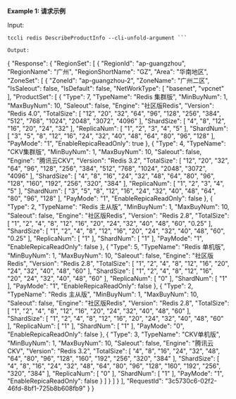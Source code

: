 **Example 1: 请求示例**



Input: 

```
tccli redis DescribeProductInfo --cli-unfold-argument ```

Output: 
```
{
    "Response": {
        "RegionSet": [
            {
                "RegionId": "ap-guangzhou",
                "RegionName": "广州",
                "RegionShortName": "GZ",
                "Area": "华南地区",
                "ZoneSet": [
                    {
                        "ZoneId": "ap-guangzhou-2",
                        "ZoneName": "广州二区",
                        "IsSaleout": false,
                        "IsDefault": false,
                        "NetWorkType": [
                            "basenet",
                            "vpcnet"
                        ],
                        "ProductSet": [
                            {
                                "Type": 7,
                                "TypeName": "Redis 集群版",
                                "MinBuyNum": 1,
                                "MaxBuyNum": 10,
                                "Saleout": false,
                                "Engine": "社区版Redis",
                                "Version": "Redis 4.0",
                                "TotalSize": [
                                    "12",
                                    "20",
                                    "32",
                                    "64",
                                    "96",
                                    "128",
                                    "256",
                                    "384",
                                    "512",
                                    "768",
                                    "1024",
                                    "2048",
                                    "3072",
                                    "4096"
                                ],
                                "ShardSize": [
                                    "4",
                                    "8",
                                    "12",
                                    "16",
                                    "20",
                                    "24",
                                    "32"
                                ],
                                "ReplicaNum": [
                                    "1",
                                    "2",
                                    "3",
                                    "4",
                                    "5"
                                ],
                                "ShardNum": [
                                    "3",
                                    "5",
                                    "8",
                                    "12",
                                    "16",
                                    "24",
                                    "32",
                                    "40",
                                    "48",
                                    "64",
                                    "80",
                                    "96",
                                    "128"
                                ],
                                "PayMode": "1",
                                "EnableRepicaReadOnly": true
                            },
                            {
                                "Type": 4,
                                "TypeName": "CKV集群版",
                                "MinBuyNum": 1,
                                "MaxBuyNum": 10,
                                "Saleout": false,
                                "Engine": "腾讯云CKV",
                                "Version": "Redis 3.2",
                                "TotalSize": [
                                    "12",
                                    "20",
                                    "32",
                                    "64",
                                    "96",
                                    "128",
                                    "256",
                                    "384",
                                    "512",
                                    "768",
                                    "1024",
                                    "2048",
                                    "3072",
                                    "4096"
                                ],
                                "ShardSize": [
                                    "4",
                                    "8",
                                    "16",
                                    "24",
                                    "32",
                                    "48",
                                    "64",
                                    "80",
                                    "96",
                                    "128",
                                    "160",
                                    "192",
                                    "256",
                                    "320",
                                    "384"
                                ],
                                "ReplicaNum": [
                                    "1",
                                    "2",
                                    "3",
                                    "4",
                                    "5"
                                ],
                                "ShardNum": [
                                    "3",
                                    "5",
                                    "8",
                                    "12",
                                    "16",
                                    "24",
                                    "32",
                                    "40",
                                    "48",
                                    "64",
                                    "80",
                                    "96",
                                    "128"
                                ],
                                "PayMode": "1",
                                "EnableRepicaReadOnly": false
                            },
                            {
                                "Type": 2,
                                "TypeName": "Redis 主从版",
                                "MinBuyNum": 1,
                                "MaxBuyNum": 10,
                                "Saleout": false,
                                "Engine": "社区版Redis",
                                "Version": "Redis 2.8",
                                "TotalSize": [
                                    "1",
                                    "2",
                                    "4",
                                    "8",
                                    "12",
                                    "16",
                                    "20",
                                    "24",
                                    "32",
                                    "40",
                                    "48",
                                    "60",
                                    "0.25"
                                ],
                                "ShardSize": [
                                    "1",
                                    "2",
                                    "4",
                                    "8",
                                    "12",
                                    "16",
                                    "20",
                                    "24",
                                    "32",
                                    "40",
                                    "48",
                                    "60",
                                    "0.25"
                                ],
                                "ReplicaNum": [
                                    "1"
                                ],
                                "ShardNum": [
                                    "1"
                                ],
                                "PayMode": "1",
                                "EnableRepicaReadOnly": false
                            },
                            {
                                "Type": 5,
                                "TypeName": "Redis 单机版",
                                "MinBuyNum": 1,
                                "MaxBuyNum": 10,
                                "Saleout": false,
                                "Engine": "社区版Redis",
                                "Version": "Redis 2.8",
                                "TotalSize": [
                                    "1",
                                    "2",
                                    "4",
                                    "8",
                                    "12",
                                    "16",
                                    "20",
                                    "24",
                                    "32",
                                    "40",
                                    "48",
                                    "60"
                                ],
                                "ShardSize": [
                                    "1",
                                    "2",
                                    "4",
                                    "8",
                                    "12",
                                    "16",
                                    "20",
                                    "24",
                                    "32",
                                    "40",
                                    "48",
                                    "60"
                                ],
                                "ReplicaNum": [
                                    "0"
                                ],
                                "ShardNum": [
                                    "1"
                                ],
                                "PayMode": "1",
                                "EnableRepicaReadOnly": false
                            },
                            {
                                "Type": 2,
                                "TypeName": "Redis 主从版",
                                "MinBuyNum": 1,
                                "MaxBuyNum": 10,
                                "Saleout": false,
                                "Engine": "社区版Redis",
                                "Version": "Redis 2.8",
                                "TotalSize": [
                                    "1",
                                    "2",
                                    "4",
                                    "8",
                                    "12",
                                    "16",
                                    "20",
                                    "24",
                                    "32",
                                    "40",
                                    "48",
                                    "60"
                                ],
                                "ShardSize": [
                                    "1",
                                    "2",
                                    "4",
                                    "8",
                                    "12",
                                    "16",
                                    "20",
                                    "24",
                                    "32",
                                    "40",
                                    "48",
                                    "60"
                                ],
                                "ReplicaNum": [
                                    "1"
                                ],
                                "ShardNum": [
                                    "1"
                                ],
                                "PayMode": "0",
                                "EnableRepicaReadOnly": false
                            },
                            {
                                "Type": 3,
                                "TypeName": "CKV单机版",
                                "MinBuyNum": 1,
                                "MaxBuyNum": 10,
                                "Saleout": false,
                                "Engine": "腾讯云CKV",
                                "Version": "Redis 3.2",
                                "TotalSize": [
                                    "4",
                                    "8",
                                    "16",
                                    "24",
                                    "32",
                                    "48",
                                    "64",
                                    "80",
                                    "96",
                                    "128",
                                    "160",
                                    "192",
                                    "256",
                                    "320",
                                    "384"
                                ],
                                "ShardSize": [
                                    "4",
                                    "8",
                                    "16",
                                    "24",
                                    "32",
                                    "48",
                                    "64",
                                    "80",
                                    "96",
                                    "128",
                                    "160",
                                    "192",
                                    "256",
                                    "320",
                                    "384"
                                ],
                                "ReplicaNum": [
                                    "0"
                                ],
                                "ShardNum": [
                                    "1"
                                ],
                                "PayMode": "1",
                                "EnableRepicaReadOnly": false
                            }
                        ]
                    }
                ]
            }
        ],
        "RequestId": "3c5730c6-02f2-46fd-8bf1-725b8b608fb9"
    }
}
```

